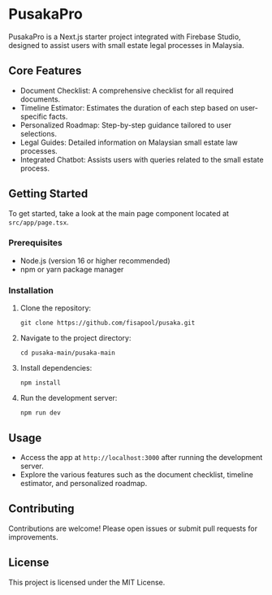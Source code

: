 # PusakaPro

PusakaPro is a Next.js starter project integrated with Firebase Studio, designed to assist users with small estate legal processes in Malaysia.

## Core Features

- Document Checklist: A comprehensive checklist for all required documents.
- Timeline Estimator: Estimates the duration of each step based on user-specific facts.
- Personalized Roadmap: Step-by-step guidance tailored to user selections.
- Legal Guides: Detailed information on Malaysian small estate law processes.
- Integrated Chatbot: Assists users with queries related to the small estate process.

## Getting Started

To get started, take a look at the main page component located at `src/app/page.tsx`.

### Prerequisites

- Node.js (version 16 or higher recommended)
- npm or yarn package manager

### Installation

1. Clone the repository:
   ```
   git clone https://github.com/fisapool/pusaka.git
   ```
2. Navigate to the project directory:
   ```
   cd pusaka-main/pusaka-main
   ```
3. Install dependencies:
   ```
   npm install
   ```
4. Run the development server:
   ```
   npm run dev
   ```

## Usage

- Access the app at `http://localhost:3000` after running the development server.
- Explore the various features such as the document checklist, timeline estimator, and personalized roadmap.

## Contributing

Contributions are welcome! Please open issues or submit pull requests for improvements.

## License

This project is licensed under the MIT License.
